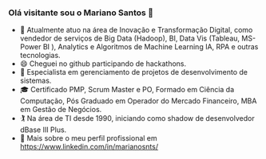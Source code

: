 ### Olá visitante sou o Mariano Santos 👋

- 🔭 Atualmente atuo na área de Inovação e Transformação Digital, como vendedor de serviços de Big Data (Hadoop), BI, Data Vis (Tableau, MS-Power BI ), Analytics e Algoritmos de Machine Learning IA, RPA e outras tecnologias. 
- 😄 Cheguei no github participando de hackathons.
- 🌱 Especialista em gerenciamento de projetos de desenvolvimento de sistemas.
- 🎓 Certificado PMP, Scrum Master e PO, Formado em Ciência da Computação, Pós Graduado em Operador do Mercado Financeiro, MBA em Gestão de Negócios. 
- 🏌 Na área de TI desde 1990, iniciando como shadow de desenvolvedor dBase III Plus.
- 💬 Mais sobre o meu perfil profissional em https://www.linkedin.com/in/marianosnts/

<!--
**marianosnts/marianosnts** is a ✨ _special_ ✨ repository because its `README.md` (this file) appears on your GitHub profile.

Here are some ideas to get you started:

- 🔭 I’m currently working on ...
- 🌱 I’m currently learning ...
- 👯 I’m looking to collaborate on ...
- 🤔 I’m looking for help with ...
- 💬 Ask me about ...
- 📫 How to reach me: ...
- 😄 Pronouns: ...
- ⚡ Fun fact: ...
-->

